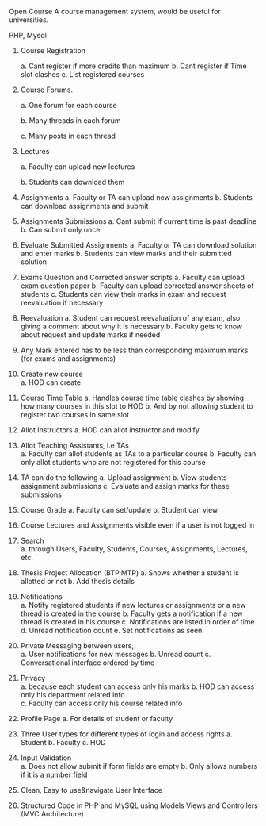 Open Course
A course management system, would be useful for universities.

PHP, Mysql


1. Course Registration 

	a. Cant register if more credits than maximum 
	b. Cant register if Time slot clashes 
	c. List registered courses 
2. Course Forums. 

	a. One forum for each course 
	
	b. Many threads in each forum 
	
	c. Many posts in each thread 
3. Lectures 

	a. Faculty can upload new lectures 

	b. Students can download them 
4. Assignments 
	a. Faculty or TA can upload new assignments 
	b. Students can download assignments and submit 
5. Assignments Submissions 
	a. Cant submit if current time is past deadline 
	b. Can submit only once 
6. Evaluate Submitted Assignments 
	a. Faculty or TA can download solution and enter marks 
	b. Students can view marks and their submitted solution 
7. Exams Question and Corrected answer scripts 
	a. Faculty can upload exam question paper 
	b. Faculty can upload corrected answer sheets of students 
	c. Students can view their marks in exam and request reevaluation if necessary 
8. Re­evaluation 
	a. Student can request reevaluation of any exam, also giving a comment about why 
	it is necessary 
	b. Faculty gets to know about request and update marks if needed 
9. Any Mark entered has to be less than corresponding maximum marks (for exams and 
assignments) 
10. Create new course  
	a. HOD can create 
11. Course Time Table 
	a. Handles course time table clashes by showing how many courses in this slot to 
	HOD 
	b. And by not allowing student to register two courses in same slot 
12. Allot Instructors 
	a. HOD can allot instructor and modify 
13. Allot Teaching Assistants, i.e TAs  
	a. Faculty can allot students as TAs to a particular course 
	b. Faculty can only allot students who are not registered for this course 
14. TA can do the following 
	a. Upload assignment 
	b. View students assignment submissions 
	c. Evaluate and assign marks for these submissions 
15. Course Grade 
	a. Faculty can set/update 
	b. Student can view 
16. Course Lectures and Assignments visible even if a user is not logged in 
17. Search  
	a. through Users, Faculty, Students, Courses, Assignments, Lectures, etc. 
18. Thesis Project Allocation (BTP,MTP) 
	a. Shows whether a student is allotted or not 
	b. Add thesis details 
19. Notifications  
	a. Notify registered students if new lectures or assignments or a new thread is 
	created in the course 
	b. Faculty gets a notification if a new thread is created in his course 
	c. Notifications are listed in order of time 
	d. Unread notification count 
	e. Set notifications as seen 
20. Private Messaging between users,  
	a. User notifications for new messages 
	b. Unread count 
	c. Conversational interface ordered by time 
21. Privacy  
	a. because each student can access only his marks 
	b. HOD can access only his department related info  
	c. Faculty can access only his course related info 
22. Profile Page 
	a. For details of student or faculty 
23. Three User types for different types of login and access rights 
	a. Student b. Faculty 
	c. HOD 
24. Input Validation  
	a. Does not allow submit if form fields are empty 
	b. Only allows numbers if it is a number field 
	 
 
25. Clean, Easy to use&navigate User Interface 
26. Structured Code in PHP and MySQL using Models Views and Controllers (MVC 
Architecture)
